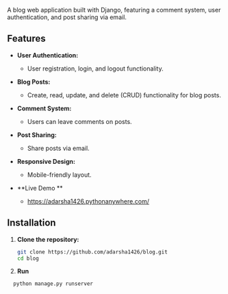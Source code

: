 A blog web application built with Django, featuring a comment system, user authentication, and post sharing via email.

## Features

- **User Authentication:** 
  - User registration, login, and logout functionality.

- **Blog Posts:** 
  - Create, read, update, and delete (CRUD) functionality for blog posts.

- **Comment System:** 
  - Users can leave comments on posts.
  
- **Post Sharing:** 
  - Share posts via email.

- **Responsive Design:** 
  - Mobile-friendly layout.
- **Live Demo **
    - https://adarsha1426.pythonanywhere.com/
## Installation

1. **Clone the repository:**

   ```bash
   git clone https://github.com/adarsha1426/blog.git
   cd blog

2. **Run**
 ```bash
   python manage.py runserver

